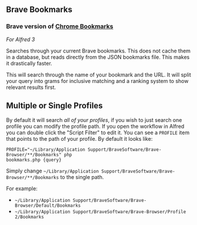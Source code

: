 ## Brave Bookmarks

### Brave version of [Chrome Bookmarks](https://travis-ci.org/blainesch/alfred-chrome-bookmarks)
*For Alfred 3*

Searches through your current Brave bookmarks. This does not cache them in a database, but reads directly from the JSON bookmarks file. This makes it drastically faster.

This will search through the name of your bookmark and the URL. It will split your query into grams for inclusive matching and a ranking system to show relevant results first.

## Multiple or Single Profiles

By default it will search *all of your profiles*, if you wish to just search one profile you can modify the profile path. If you open the workflow in Alfred you can double click the "Script Filter" to edit it. You can see a `PROFILE` item that points to the path of your profile. By default it looks like:

~~~
PROFILE="~/Library/Application Support/BraveSoftware/Brave-Browser/**/Bookmarks" php
bookmarks.php {query}
~~~

Simply change `~/Library/Application Support/BraveSoftware/Brave-Browser/**/Bookmarks` to the
single path.

For example:
* `~/Library/Application Support/BraveSoftware/Brave-Browser/Default/Bookmarks`
* `~/Library/Application Support/BraveSoftware/Brave-Browser/Profile 2/Bookmarks`
